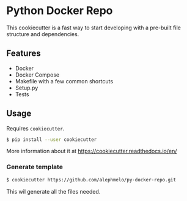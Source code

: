 # Python Docker Repo
This cookiecutter is a fast way to start developing with a pre-built file structure and dependencies.

## Features
- Docker
- Docker Compose
- Makefile with a few common shortcuts
- Setup.py
- Tests

## Usage
Requires `cookiecutter`.

```bash
$ pip install --user cookiecutter
```
More information about it at https://cookiecutter.readthedocs.io/en/

### Generate template
```bash
$ cookiecutter https://github.com/alephmelo/py-docker-repo.git
```

This wil generate all the files needed.